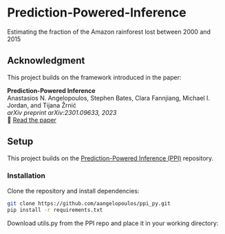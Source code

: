 # Prediction-Powered-Inference
Estimating the fraction of the Amazon rainforest lost between 2000 and 2015

## Acknowledgment

This project builds on the framework introduced in the paper:

**Prediction-Powered Inference**  
Anastasios N. Angelopoulos, Stephen Bates, Clara Fannjiang, Michael I. Jordan, and Tijana Žrnić  
*arXiv preprint arXiv:2301.09633, 2023*  
📄 [Read the paper](https://arxiv.org/abs/2301.09633)

## Setup

This project builds on the [Prediction-Powered Inference (PPI)](https://github.com/aangelopoulos/ppi_py) repository.

### Installation

Clone the repository and install dependencies:

```bash
git clone https://github.com/aangelopoulos/ppi_py.git
pip install -r requirements.txt
```

Download utils.py from the PPI repo and place it in your working directory: